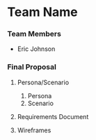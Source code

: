 # Team Name

### Team Members

* Eric Johnson

### Final Proposal
1. Persona/Scenario
    1. Persona
    2. Scenario

2. Requirements Document

3. Wireframes






